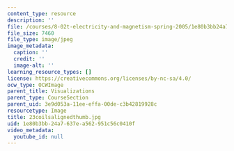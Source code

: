 ```yaml
---
content_type: resource
description: ''
file: /courses/8-02t-electricity-and-magnetism-spring-2005/1e80b3bb24a7637ea562951c56c0410f_23coilsalignedthumb.jpg
file_size: 7460
file_type: image/jpeg
image_metadata:
  caption: ''
  credit: ''
  image-alt: ''
learning_resource_types: []
license: https://creativecommons.org/licenses/by-nc-sa/4.0/
ocw_type: OCWImage
parent_title: Visualizations
parent_type: CourseSection
parent_uid: 3e9d053a-11ee-effa-00de-c3b42819928c
resourcetype: Image
title: 23coilsalignedthumb.jpg
uid: 1e80b3bb-24a7-637e-a562-951c56c0410f
video_metadata:
  youtube_id: null
---
```

